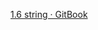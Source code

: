 [1.6 string · GitBook](https://books.studygolang.com/GoExpertProgramming/chapter01/1.6-string.html)

